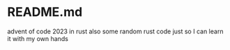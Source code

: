 # README.md

advent of code 2023 in rust
also some random rust code just so I can learn it with my own hands 
